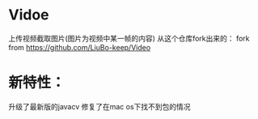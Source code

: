 # Vidoe
上传视频截取图片(图片为视频中某一帧的内容)
从这个仓库fork出来的：
fork from https://github.com/LiuBo-keep/Video
# 新特性：
升级了最新版的javacv
修复了在mac os下找不到包的情况
